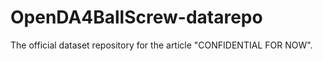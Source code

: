 # OpenDA4BallScrew-datarepo
The official dataset repository for the article "CONFIDENTIAL FOR NOW".
